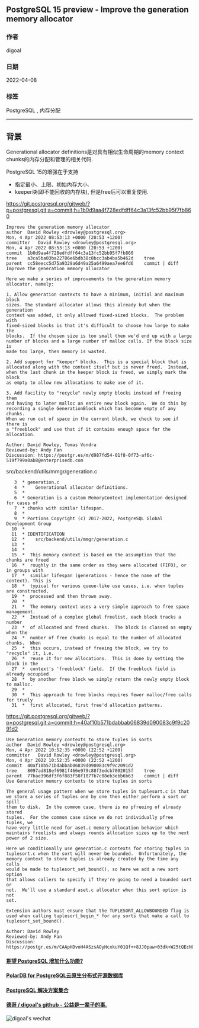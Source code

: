 ## PostgreSQL 15 preview - Improve the generation memory allocator      
                                                
### 作者                                                 
digoal                                                                  
                              
### 日期                                                                  
2022-04-08                                         
                             
### 标签                                                                  
PostgreSQL , 内存分配                     
                                                                  
----                                                                  
                                                                  
## 背景       
Generational allocator definitions是对具有相似生命周期的memory context chunks的内存分配和管理的相关代码.    
    
PostgreSQL 15的增强在于支持     
- 指定最小、上限、初始内存大小.     
- keeper块(即不能回收的内存块), 但是free后可以重复使用.       
    
https://git.postgresql.org/gitweb/?p=postgresql.git;a=commit;h=1b0d9aa4f728edfdff64c3a13fc52bb95f7fb860    
    
```    
Improve the generation memory allocator    
author	David Rowley <drowley@postgresql.org>	    
Mon, 4 Apr 2022 08:53:13 +0000 (20:53 +1200)    
committer	David Rowley <drowley@postgresql.org>	    
Mon, 4 Apr 2022 08:53:13 +0000 (20:53 +1200)    
commit	1b0d9aa4f728edfdff64c3a13fc52bb95f7fb860    
tree	a3ca5ba03ba22786e6bdb38c8bcc3ab4ba5b462d	tree    
parent	cc58eecc5d75a9329a6d49a25a6499aea7ee6fd6	commit | diff    
Improve the generation memory allocator    
    
Here we make a series of improvements to the generation memory    
allocator, namely:    
    
1. Allow generation contexts to have a minimum, initial and maximum block    
sizes. The standard allocator allows this already but when the generation    
context was added, it only allowed fixed-sized blocks.  The problem with    
fixed-sized blocks is that it's difficult to choose how large to make the    
blocks.  If the chosen size is too small then we'd end up with a large    
number of blocks and a large number of malloc calls. If the block size is    
made too large, then memory is wasted.    
    
2. Add support for "keeper" blocks.  This is a special block that is    
allocated along with the context itself but is never freed.  Instead,    
when the last chunk in the keeper block is freed, we simply mark the block    
as empty to allow new allocations to make use of it.    
    
3. Add facility to "recycle" newly empty blocks instead of freeing them    
and having to later malloc an entire new block again.  We do this by    
recording a single GenerationBlock which has become empty of any chunks.    
When we run out of space in the current block, we check to see if there is    
a "freeblock" and use that if it contains enough space for the allocation.    
    
Author: David Rowley, Tomas Vondra    
Reviewed-by: Andy Fan    
Discussion: https://postgr.es/m/d987fd54-01f8-0f73-af6c-519f799a0ab8@enterprisedb.com    
```    
    
src/backend/utils/mmgr/generation.c    
    
```    
   3  * generation.c    
   4  *    Generational allocator definitions.    
   5  *    
   6  * Generation is a custom MemoryContext implementation designed for cases of    
   7  * chunks with similar lifespan.    
   8  *    
   9  * Portions Copyright (c) 2017-2022, PostgreSQL Global Development Group    
  10  *    
  11  * IDENTIFICATION    
  12  *    src/backend/utils/mmgr/generation.c    
  13  *    
  14  *    
  15  *  This memory context is based on the assumption that the chunks are freed    
  16  *  roughly in the same order as they were allocated (FIFO), or in groups with    
  17  *  similar lifespan (generations - hence the name of the context). This is    
  18  *  typical for various queue-like use cases, i.e. when tuples are constructed,    
  19  *  processed and then thrown away.    
  20  *    
  21  *  The memory context uses a very simple approach to free space management.    
  22  *  Instead of a complex global freelist, each block tracks a number    
  23  *  of allocated and freed chunks.  The block is classed as empty when the    
  24  *  number of free chunks is equal to the number of allocated chunks.  When    
  25  *  this occurs, instead of freeing the block, we try to "recycle" it, i.e.    
  26  *  reuse it for new allocations.  This is done by setting the block in the    
  27  *  context's 'freeblock' field.  If the freeblock field is already occupied    
  28  *  by another free block we simply return the newly empty block to malloc.    
  29  *    
  30  *  This approach to free blocks requires fewer malloc/free calls for truely    
  31  *  first allocated, first free'd allocation patterns.    
```    
  
https://git.postgresql.org/gitweb/?p=postgresql.git;a=commit;h=40af10b571bdabbab06839d090083c9f9c2091d2  
  
```
Use Generation memory contexts to store tuples in sorts
author	David Rowley <drowley@postgresql.org>	
Mon, 4 Apr 2022 10:52:35 +0000 (22:52 +1200)
committer	David Rowley <drowley@postgresql.org>	
Mon, 4 Apr 2022 10:52:35 +0000 (22:52 +1200)
commit	40af10b571bdabbab06839d090083c9f9c2091d2
tree	8097ad818ef6981f466e979c88f3edcb7002015f	tree
parent	77bae396df3f6f883f58f1877b7c08eb3ebb6b63	commit | diff
Use Generation memory contexts to store tuples in sorts

The general usage pattern when we store tuples in tuplesort.c is that
we store a series of tuples one by one then either perform a sort or spill
them to disk.  In the common case, there is no pfreeing of already stored
tuples.  For the common case since we do not individually pfree tuples, we
have very little need for aset.c memory allocation behavior which
maintains freelists and always rounds allocation sizes up to the next
power of 2 size.

Here we conditionally use generation.c contexts for storing tuples in
tuplesort.c when the sort will never be bounded.  Unfortunately, the
memory context to store tuples is already created by the time any calls
would be made to tuplesort_set_bound(), so here we add a new sort option
that allows callers to specify if they're going to need a bounded sort or
not.  We'll use a standard aset.c allocator when this sort option is not
set.

Extension authors must ensure that the TUPLESORT_ALLOWBOUNDED flag is
used when calling tuplesort_begin_* for any sorts that make a call to
tuplesort_set_bound().

Author: David Rowley
Reviewed-by: Andy Fan
Discussion: https://postgr.es/m/CAApHDvoH4ASzsAOyHcxkuY01Qf++8JJ0paw+03dk+W25tQEcNQ@mail.gmail.com
```
      
          
  
#### [期望 PostgreSQL 增加什么功能?](https://github.com/digoal/blog/issues/76 "269ac3d1c492e938c0191101c7238216")
  
  
#### [PolarDB for PostgreSQL云原生分布式开源数据库](https://github.com/ApsaraDB/PolarDB-for-PostgreSQL "57258f76c37864c6e6d23383d05714ea")
  
  
#### [PostgreSQL 解决方案集合](https://yq.aliyun.com/topic/118 "40cff096e9ed7122c512b35d8561d9c8")
  
  
#### [德哥 / digoal's github - 公益是一辈子的事.](https://github.com/digoal/blog/blob/master/README.md "22709685feb7cab07d30f30387f0a9ae")
  
  
![digoal's wechat](../pic/digoal_weixin.jpg "f7ad92eeba24523fd47a6e1a0e691b59")
  

